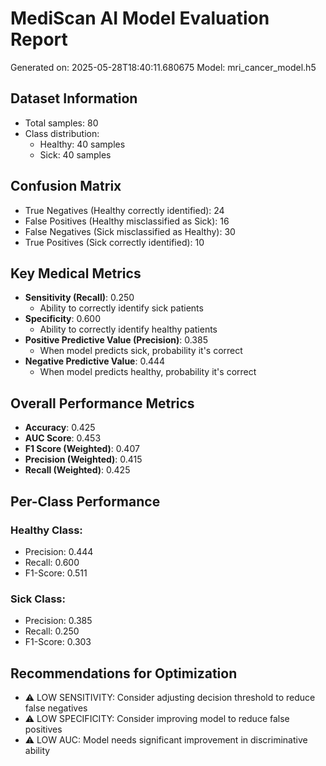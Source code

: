 
# MediScan AI Model Evaluation Report
Generated on: 2025-05-28T18:40:11.680675
Model: mri_cancer_model.h5

## Dataset Information
- Total samples: 80
- Class distribution:
  - Healthy: 40 samples
  - Sick: 40 samples

## Confusion Matrix
- True Negatives (Healthy correctly identified): 24
- False Positives (Healthy misclassified as Sick): 16
- False Negatives (Sick misclassified as Healthy): 30
- True Positives (Sick correctly identified): 10

## Key Medical Metrics
- **Sensitivity (Recall)**: 0.250
  - Ability to correctly identify sick patients
- **Specificity**: 0.600
  - Ability to correctly identify healthy patients
- **Positive Predictive Value (Precision)**: 0.385
  - When model predicts sick, probability it's correct
- **Negative Predictive Value**: 0.444
  - When model predicts healthy, probability it's correct

## Overall Performance Metrics
- **Accuracy**: 0.425
- **AUC Score**: 0.453
- **F1 Score (Weighted)**: 0.407
- **Precision (Weighted)**: 0.415
- **Recall (Weighted)**: 0.425

## Per-Class Performance
### Healthy Class:
- Precision: 0.444
- Recall: 0.600
- F1-Score: 0.511

### Sick Class:
- Precision: 0.385
- Recall: 0.250
- F1-Score: 0.303

## Recommendations for Optimization

- ⚠️  LOW SENSITIVITY: Consider adjusting decision threshold to reduce false negatives
- ⚠️  LOW SPECIFICITY: Consider improving model to reduce false positives
- ⚠️  LOW AUC: Model needs significant improvement in discriminative ability
